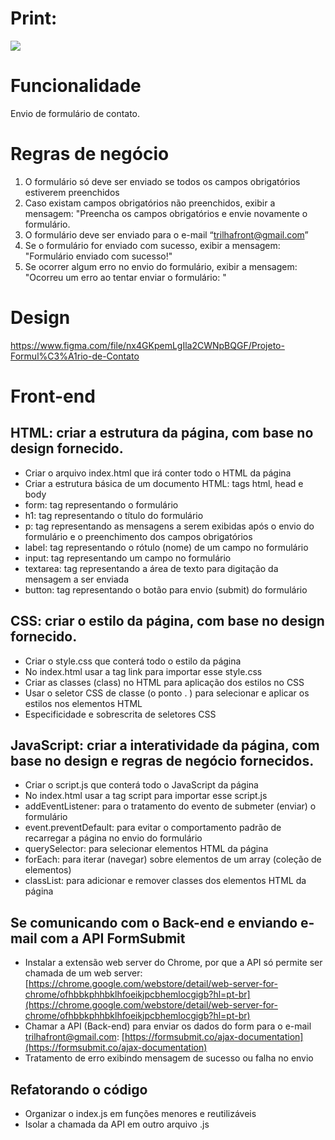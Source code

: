 # Print:
![](https://github.com/trilhafront/projeto-form-contato/blob/main/prints/01-form.png)

# Funcionalidade
Envio de formulário de contato.

# Regras de negócio
1. O formulário só deve ser enviado se todos os campos obrigatórios estiverem preenchidos
2. Caso existam campos obrigatórios não preenchidos, exibir a mensagem: "Preencha os campos obrigatórios e envie novamente o formulário.
3. O formulário deve ser enviado para o e-mail “trilhafront@gmail.com”
4. Se o formulário for enviado com sucesso, exibir a mensagem: "Formulário enviado com sucesso!"
5. Se ocorrer algum erro no envio do formulário, exibir a mensagem: "Ocorreu um erro ao tentar enviar o formulário: <detalhes do erro>"

# Design
https://www.figma.com/file/nx4GKpemLgIla2CWNpBQGF/Projeto-Formul%C3%A1rio-de-Contato

# Front-end

## HTML: criar a estrutura da página, com base no design fornecido.
* Criar o arquivo index.html que irá conter todo o HTML da página
* Criar a estrutura básica de um documento HTML: tags html, head e body
* form: tag representando o formulário
* h1: tag representando o título do formulário
* p: tag representando as mensagens a serem exibidas após o envio do formulário e o preenchimento dos campos obrigatórios
* label: tag representando o rótulo (nome) de um campo no formulário
* input: tag representando um campo no formulário
* textarea: tag representando a área de texto para digitação da mensagem a ser enviada
* button: tag representando o botão para envio (submit) do formulário

## CSS: criar o estilo da página, com base no design fornecido.
* Criar o style.css que conterá todo o estilo da página
* No index.html usar a tag link para importar esse style.css
* Criar as classes (class) no HTML para aplicação dos estilos no CSS
* Usar o seletor CSS de classe (o ponto . ) para selecionar e aplicar os estilos nos elementos HTML
* Especificidade e sobrescrita de seletores CSS

## JavaScript: criar a interatividade da página, com base no design e regras de negócio fornecidos.
* Criar o script.js que conterá todo o JavaScript da página
* No index.html usar a tag script para importar esse script.js
* addEventListener: para o tratamento do evento de submeter (enviar) o formulário
* event.preventDefault: para evitar o comportamento padrão de recarregar a página no envio do formulário
* querySelector: para selecionar elementos HTML da página
* forEach: para iterar (navegar) sobre elementos de um array (coleção de elementos)
* classList: para adicionar e remover classes dos elementos HTML da página

## Se comunicando com o Back-end e enviando e-mail com a API FormSubmit
* Instalar a extensão web server do Chrome, por que a API só permite ser chamada de um web server: [https://chrome.google.com/webstore/detail/web-server-for-chrome/ofhbbkphhbklhfoeikjpcbhemlocgigb?hl=pt-br](https://chrome.google.com/webstore/detail/web-server-for-chrome/ofhbbkphhbklhfoeikjpcbhemlocgigb?hl=pt-br)
* Chamar a API (Back-end) para enviar os dados do form para o e-mail trilhafront@gmail.com: [https://formsubmit.co/ajax-documentation](https://formsubmit.co/ajax-documentation)
* Tratamento de erro exibindo mensagem de sucesso ou falha no envio

## Refatorando o código
* Organizar o index.js em funções menores e reutilizáveis
* Isolar a chamada da API em outro arquivo .js

